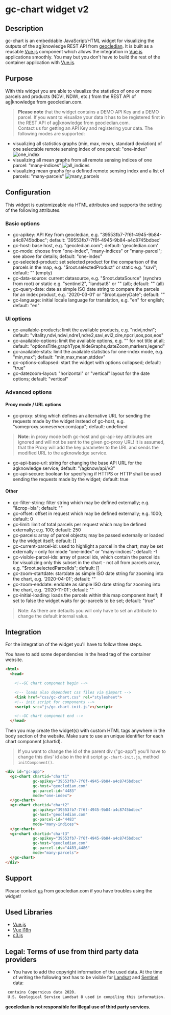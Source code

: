 # gc-chart widget v2
## Description
gc-chart is an embeddable JavaScript/HTML widget for visualizing the outputs of the ag|knowledge REST API from [geocledian](https://www.geocledian.com).
It is built as a reusable [Vue.js](https://www.vuejs.org) component which allows the integration in [Vue.js](https://www.vuejs.org) applications smoothly. 
You may but you don't have to build the rest of the container application with [Vue.js](https://www.vuejs.org).

## Purpose
With this widget you are able to visualize the statistics of one or more parcels and products (NDVI, NDWI, etc.) from the REST API of ag|knowledge from geocledian.com.
> **Please note** that the widget contains a DEMO API Key and a DEMO parcel. If you want to visualize your data it has to be registered first in the REST API of ag|knowledge from geocledian.com. <br> Contact us for getting an API Key and registering your data.
The following modes are supported:
- visualizing all statistics graphs (min, max, mean, standard deviation) of one selectable remote sensing index of one parcel: "one-index"
![one_index](doc/img/one_index.png)
- visualizing all mean graphs from all remote sensing indices of one parcel: "many-indices"
![all_indices](doc/img/all_indices.png)
- visualizing mean graphs for a defined remote sensing index and a list of parcels: "many-parcels"
![many_parcels](doc/img/many_parcels.png)

## Configuration
This widget is customizeable via HTML attributes and supports the setting of the following attributes.

### Basic options
- gc-apikey: API Key from geocledian, e.g. "39553fb7-7f6f-4945-9b84-a4c8745bdbec"; default: '39553fb7-7f6f-4945-9b84-a4c8745bdbec'
- gc-host: base host, e.g. "geocledian.com"; default: 'geocledian.com'
- gc-mode: choose from "one-index", "many-indices" or "many-parcel"; see above for details; default: "one-index"
- gc-selected-product: set selected product for the comparison of the parcels in the map, e.g. "$root.selectedProduct" or static e.g. "savi"; default: "" (empty)
- gc-data-source: current datasource, e.g. "$root.dataSource" (synchro from root) or static e.g. "sentinel2", "landsat8" or "" (all); default: "" (all)
- gc-query-date: date as simple ISO date string to compare the parcels for an index product, e.g. '2020-03-01' or "$root.queryDate"; default: ""
- gc-language: initial locale language for translation, e.g. "en" for english; default: "en"
  
### UI options
- gc-available-products: limit the available products, e.g. "ndvi,ndwi"; default: "vitality,ndvi,ndwi,ndre1,ndre2,savi,evi2,cire,npcri,sos,pos,eos"
- gc-available-options: limit the available options, e.g. "" for not title at all; default: "optionsTitle,graphType,hideGraphs,dateZoom,markers,legend"
- gc-available-stats: limit the available statistics for one-index mode, e.g. "min,max"; default: "min,max,mean,stddev"
- gc-options-collapsed: start the widget with options collapsed; default: "true"
- gc-datezoom-layout: "horizontal" or "vertical" layout for the date options; default: "vertical"

### Advanced options
#### Proxy mode / URL options
- gc-proxy: string which defines an alternative URL for sending the requests made by the widget instead of gc-host, e.g. "someproxy.someserver.com/app"; default: undefined

> __Note__: in proxy mode both gc-host and gc-api-key attributes are ignored and will not be sent to the given gc-proxy URL! It is assumed, that the Proxy will add the key parameter to the URL and sends the modified URL to the agknowledge service.

- gc-api-base-url: string for changing the base API URL for the agknowledge service; default: "/agknow/api/v3"
- gc-api-secure: boolean for specifying if HTTPS or HTTP shall be used sending the requests made by the widget;  default: true

#### Other
- gc-filter-string: filter string which may be defined externally; e.g. "&crop=bla"; default: ""
- gc-offset: offset in request which may be defined externally; e.g. 1000; default: 0
- gc-limit: limit of total parcels per request which may be defined externally; e.g. 100; default: 250
- gc-parcels: array of parcel objects; may be passed externally or loaded by the widget itself; default: []
- gc-current-parcel-id: used to highlight a parcel in the chart; may be set externally - only for mode "one-index" or "many-indices"; default: -1
- gc-visible-parcel-ids: array of parcel ids, which contain the parcel ids for visualizing only this subset in the chart - not all from parcels array, e.g. "$root.selectedParcelIds"; default: []
- gc-zoom-startdate: startdate as simple ISO date string for zooming into the chart, e.g. '2020-04-01'; default: ""
- gc-zoom-enddate: enddate as simple ISO date string for zooming into the chart, e.g. '2020-11-01'; default: ""
- gc-initial-loading: loads the parcels within this map component itself; if set to false the widget waits for gc-parcels to be set; default: "true"

>Note: As there are defaults you will only have to set an attribute to change the default internal value.


## Integration
For the integration of the widget you'll have to follow three steps.

You have to add some dependencies in the head tag of the container website.

```html
<html>
  <head>

    <!--GC chart component begin -->

    <!-- loads also dependent css files via @import -->
    <link href="css/gc-chart.css" rel="stylesheet">
    <!-- init script for components -->
    <script src="js/gc-chart-init.js"></script> 

    <!--GC chart component end -->
  </head>

```

Then you may create the widget(s) with custom HTML tags anywhere in the body section of the website. Make sure to use an unique identifier for each chart component (chartid).

>If you want to change the id of the parent div ("gc-app") you'll have to change this divs' id also in the init script `gc-chart-init.js`, method `initComponent()`.


```html
<div id="gc-app">
  <gc-chart chartid="chart1" 
            gc-apikey="39553fb7-7f6f-4945-9b84-a4c8745bdbec" 
            gc-host="geocledian.com" 
            gc-parcel-id="4483"
            mode="one-index">
  </gc-chart>
  <gc-chart chartid="chart2" 
            gc-apikey="39553fb7-7f6f-4945-9b84-a4c8745bdbec" 
            gc-host="geocledian.com" 
            gc-parcel-id="4483"
            mode="many-indices">
  </gc-chart>
  <gc-chart chartid="chart3" 
            gc-apikey="39553fb7-7f6f-4945-9b84-a4c8745bdbec" 
            gc-host="geocledian.com" 
            gc-parcel-ids="4483,4486"
            mode="many-parcels">
  </gc-chart>
</div>
```


## Support
Please contact [us](mailto:info@geocledian.com) from geocledian.com if you have troubles using the widget!

## Used Libraries
- [Vue.js](https://www.vuejs.org)
- [Vue I18n](https://kazupon.github.io/vue-i18n/)
- [c3.js](https://c3js.org/)

## Legal: Terms of use from third party data providers
- You have to add the copyright information of the used data. At the time of writing the following text has to be visible for [Landsat](https://www.usgs.gov/information-policies-and-instructions/crediting-usgs) and [Sentinel](https://scihub.copernicus.eu/twiki/pub/SciHubWebPortal/TermsConditions/TC_Sentinel_Data_31072014.pdf) data:

```html
 contains Copernicus data 2020.
 U.S. Geological Service Landsat 8 used in compiling this information.
```

**geocledian is not responsible for illegal use of third party services.**